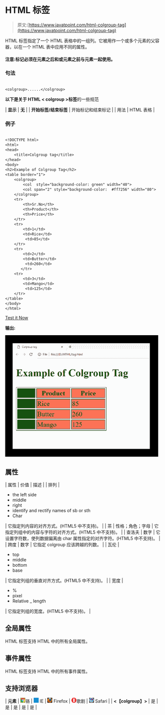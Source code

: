 # HTML 标签

> 原文:[https://www.javatpoint.com/html-colgroup-tag](https://www.javatpoint.com/html-colgroup-tag)

HTML 标签指定了一个 HTML 表格中的一组列。它被用作一个或多个元素的父容器，以在一个 HTML 表中应用不同的属性。

#### 注意:标记必须在元素之后和或元素之前与元素一起使用。

### 句法

```

<colgroup>......</colgroup>

```

**以下是关于 HTML < colgroup >标签**的一些规范

| **显示** | **无** |
| **开始标签/结束标签** | 开始标记和结束标记 |
| 用法 | HTML 表格 |

### 例子

```

<!DOCTYPE html>
<html>
<head>
	<title>Colgroup tag</title>
</head>
<body>
<h2>Example of Colgroup Tag</h2>
<table border="1">
	<colgroup>
		<col  style="background-color: green" width="40">
		<col span="2" style="background-color:	#ff7256" width="80">
	</colgroup>
	<tr>
		<th>Sr.No</th>
		<th>Product</th>
		<th>Price</th>
	</tr>
	<tr>
		<td>1</td>
		<td>Rice</td>
		 <td>85</td>
	</tr>
	<tr>
		<td>2</td>
		<td>Butter</td>
		 <td>260</td>	
	   </tr>
	<tr>
		<td>3</td>
		<td>Mango</td>
		 <td>125</td>
	</tr>
</table>
</body>
</html>

```

[Test it Now](https://www.javatpoint.com/oprweb/test.jsp?filename=htmlcolgrouptag)

**输出:**

![HTML colgroup tag](img/7632f0c99a76d9a0a3f78341402ee2e9.png)

## 属性

| 属性 | 价值 | 描述 |
| 排列 | 

*   the left side
*   middle
*   right
*   identify and rectify names of sb or sth
*   Char

 | 它指定列内容的对齐方式。(HTML5 中不支持)。 |
| 茶 | 性格；角色；字母 | 它指定列组中的内容与字符的对齐方式。(HTML5 中不支持)。 |
| 查洛夫 | 数字 | 它设置字符数，使列数据偏离由 char 属性指定的对齐字符。(HTML5 中不支持)。 |
| 跨度 | 数字 | 它指定 colgroup 应该跨越的列数。 |
| 瓦伦 | 

*   top
*   middle
*   bottom
*   base

 | 它指定列组的垂直对齐方式。(HTML5 中不支持)。 |
| 宽度 | 

*   %
*   pixel
*   Relative _ length

 | 它指定列组的宽度。(HTML5 中不支持)。 |

## 全局属性

HTML 标签支持 HTML 中的所有全局属性。

## 事件属性

HTML 标签支持 HTML 中的所有事件属性。

## 支持浏览器

| **元素** | ![chrome browser](img/4fbdc93dc2016c5049ed108e7318df19.png)铬 | ![ie browser](img/83dd23df1fe8373fd5bf054b2c1dd88b.png) IE | ![firefox browser](img/4f001fff393888a8a807ed29b28145d1.png) Firefox | ![opera browser](img/6cad4a592cc69a052056a0577b4aac65.png)歌剧 | ![safari browser](img/a0f6a9711a92203c5dc5c127fe9c9fca.png) Safari |
| **<【colgroup】>** | 是 | 是 | 是 | 是 | 是 |